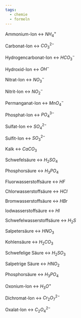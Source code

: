 ```yaml
---
tags:
  - chemie
  - formeln
---
```

Ammonium-Ion <-> $NH_4^+$
<!--SR:!2024-09-14,57,318!2024-07-21,12,280-->

Carbonat-Ion <-> $CO_3^{2-}$
<!--SR:!2024-07-21,10,286!2024-08-21,33,263-->

Hydrogencarbonat-Ion <-> $HCO_3^-$
<!--SR:!2024-08-13,25,260!2024-07-23,6,254-->
Hydroxid-Ion <-> $OH^-$
<!--SR:!2024-08-18,32,286!2024-08-22,37,294-->

Nitrat-Ion <-> $NO_3^-$
<!--SR:!2024-08-25,40,294!2024-08-04,20,266-->

Nitrit-Ion <-> $NO_2^-$
<!--SR:!2024-08-24,36,283!2024-08-26,41,294-->

Permanganat-Ion <-> $MnO_4^-$
<!--SR:!2024-08-30,44,294!2024-07-20,11,280-->

Phosphat-Ion <-> $PO_4^{3-}$
<!--SR:!2024-07-22,13,280!2024-07-20,12,263-->

Sulfat-Ion <-> $SO_4^{2-}$
<!--SR:!2024-08-21,34,263!2024-07-22,11,286-->

Sulfit-Ion <-> $SO_3^{2-}$
<!--SR:!2024-07-22,13,280!2024-08-21,37,294-->

Kalk <-> $CaCO_3$
<!--SR:!2024-07-20,9,260!2024-08-02,20,263-->

Schwefelsäure <-> $H_2SO_4$
<!--SR:!2024-08-11,25,254!2024-07-22,11,243-->

Phosphorsäure <-> $H_3PO_4$
<!--SR:!2024-07-20,11,246!2024-08-07,21,286-->

Fluorwasserstoffsäure <-> $HF$
<!--SR:!2024-07-22,13,280!2024-08-16,30,283-->


Chlorwasserstoffsäure <-> $HCl$
<!--SR:!2024-08-19,32,283!2024-07-31,20,274-->

Bromwasserstoffsäure <-> $HBr$
<!--SR:!2024-07-20,11,280!2024-08-31,45,294-->

Iodwasserstoffsäure <-> $HI$
<!--SR:!2024-08-25,38,299!2024-08-26,38,300-->

Schwefelwasserstoffsäure <-> $H_2S$
<!--SR:!2024-07-21,10,286!2024-08-20,32,279-->

Salpetersäure <-> $HNO_3$
<!--SR:!2024-08-16,28,279!2024-07-21,12,280-->

Kohlensäure <-> $H_2CO_3$
<!--SR:!2024-08-29,41,300!2024-08-15,29,283-->

Schwefelige Säure <-> $H_2SO_3$
<!--SR:!2024-08-01,20,274!2024-07-25,8,223-->

Salpetrige Säure <-> $HNO_2$
<!--SR:!2024-07-23,9,246!2024-08-07,20,234-->

Phosphorsäure <-> $H_3PO_4$
<!--SR:!2024-08-06,23,263!2024-07-20,9,240-->

Oxonium-Ion <-> $H_3O^+$
<!--SR:!2024-07-24,13,286!2024-08-14,28,263-->

Dichromat-Ion <-> $Cr_2O_7^{2-}$
<!--SR:!2024-07-20,8,243!2024-07-28,17,274-->

Oxalat-Ion <-> $C_2O_4^{2-}$
<!--SR:!2024-07-24,13,286!2024-08-17,30,263-->

